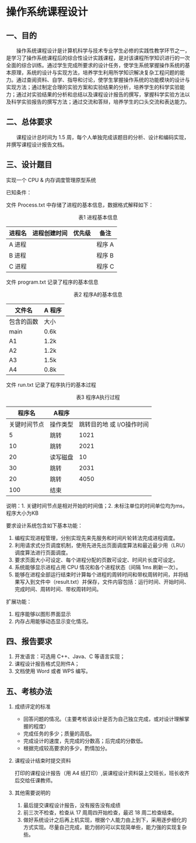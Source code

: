 # 操作系统课程设计

## 一、目的

&emsp;&emsp;操作系统课程设计是计算机科学与技术专业学生必修的实践性教学环节之一，是学习了操作系统课程后的综合性设计实践课程，是对该课程所学知识进行的一次全面的综合训练。通过学生完成所要求的设计任务，使学生系统掌握操作系统的基本原理，系统的设计与实现方法，培养学生利用所学知识解决复杂工程问题的能力。通过查阅资料、自学、指导和讨论，使学生掌握操作系统的功能模块的设计与实现方法；通过制定合理的实验方案和实验结果的分析，培养学生的科学实验能力；通过对实验结果的分析和总结以及课程设计报告的撰写，掌握科学实验方法以及科学实验报告的撰写方法；通过交流和答辩，培养学生的口头交流和表达能力。

## 二、总体要求

&emsp;&emsp;课程设计总时间为 1.5 周，每个人单独完成该题目的分析、设计和编码实现，并撰写课程设计报告文档。

## 三、设计题目

实现一个 CPU & 内存调度管理原型系统

已知条件：

文件 Process.txt 中存储了进程的基本信息，数据格式解释如下：

<center>表1 进程基本信息</center>

| 进程名 | 进程创建时间 | 优先级 | 备注   |
| ------ | ------------ | ------ | ------ |
| A 进程 |              |        | 程序 A |
| B 进程 |              |        | 程序 B |
| C 进程 |              |        | 程序 C |

文件 program.txt 记录了程序的基本信息

<center>表2 程序A的基本信息</center>

| 文件名     | A 程序 |
| ---------- | ------ |
| 包含的函数 | 大小   |
| main       | 0.6k   |
| A1         | 1.2k   |
| A2         | 1.2k   |
| A3         | 1.5k   |
| A4         | 0.8k   |

文件 run.txt 记录了程序执行的基本过程

<center>表3 程序A执行过程</center>

| 程序名       | A程序    |                           |
| ------------ | -------- | ------------------------- |
| 关键时间节点 | 操作类型 | 跳转目的地 或 I/O操作时间 |
| 5            | 跳转     | 1021                      |
| 10           | 跳转     | 2021                      |
| 20           | 读写磁盘 | 10                        |
| 30           | 跳转     | 2031                      |
| 20           | 跳转     | 4050                      |
| 100          | 结束     |                           |

说明：1. 关键时间节点是相对开始的时间值；2. 未标注单位的时间单位均为ms，程序大小为KB

要求设计系统包含如下基本功能：

1. 编程实现进程管理，分别实现先来先服务和时间片轮转法完成进程调度。
2. 利用请求式分页调度机制，使用先进先出页面调度算法和最近最少用（LRU）调度算法进行页面调度。
3. 要求页面大小可设定、每个进程分配的页数可设定、时间片长度可设定。
4. 系统能够显示进程占用 CPU 情况和各个进程状态（间隔 1ms 刷新一次）。
5. 能够在进程全部运行结束时计算每个进程的周转时间和带权周转时间，并将结果写入到文件中（result.txt）并保存，文件内容包括：运行时间、开始时间、完成时间、周转时间、带权周转时间。

扩展功能：

1. 程序能够以图形界面显示
2. 内存占用能够动态显示变化情况。

## 四、报告要求

1. 开发语言：可选用 C++、Java、C 等语言实现；
2. 课程设计报告格式见附件A；
3. 文档使用 Word 或者 WPS 编写。

## 五、考核办法

1. 成绩评定的标准

   - 回答问题的情况。（主要考核该设计是否为自己独立完成，或对设计理解掌握的程度）
   - 完成任务的多少；质量的高低。
   - 完成设计的速度，先完成的分数高；后完成的分数低。
   - 根据完成较高要求的多少，酌情加分。

2. 课程设计结束时提交资料

   打印的课程设计报告（用 A4 纸打印）,装课程设计资料袋上交班长，班长收齐后交给任课教师。

3. 其他需要说明的

   1. 最后提交课程设计报告，没有报告没有成绩
   2. 前三次不检查，检查从 17 周周四开始检查，最迟 18 周二检查结束。
   3. 做好系统设计之后再上机实现，根据个人能力由上到下，采用逐步细化的方式实现。尽量自己完成，能力弱的可以实现简单些，能力强的实现复杂些。
